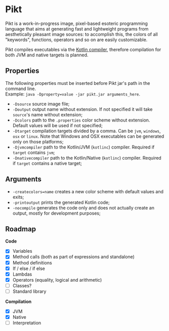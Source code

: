 # Pikt
Pikt is a work-in-progress image, pixel-based esoteric programming language that aims at generating fast and lightweight programs from aesthetically pleasant image sources: to accomplish this, the colors of all "keywords", functions, operators and so on are easily customizable.
  
Pikt compiles executables via the [Kotlin compiler](https://kotlinlang.org/docs/command-line.html), therefore compilation for both JVM and native targets is planned.

## Properties
The following properties must be inserted before Pikt jar's path in the command line.  
Example: `java -Dproperty=value -jar pikt.jar arguments_here`.  

- `-Dsource` source image file;
- `-Doutput` output name without extension. If not specified it will take `source`'s name without extension;
- `-Dcolors` path to the `.properties` color scheme without extension. Default values will be used if not specified;
- `-Dtarget` compilation targets divided by a comma. Can be `jvm`, `windows`, `osx` or `linux`. Note that Windows and OSX executables can be generated only on those platforms;
- `-Djvmcompiler` path to the Kotlin/JVM (`kotlinc`) compiler. Required if `target` contains `jvm`;
- `-Dnativecompiler` path to the Kotlin/Native (`kotlinc`) compiler. Required if `target` contains a native target;

## Arguments

- `-createcolors=name` creates a new color scheme with default values and exits;
- `-printoutput` prints the generated Kotlin code;
- `-nocompile` generates the code only and does not actually create an output, mostly for development purposes;

## Roadmap

**Code**
- [x] Variables
- [x] Method calls (both as part of expressions and standalone)
- [x] Method definitions
- [x] If / else / if else
- [x] Lambdas
- [x] Operators (equality, logical and arithmetic)
- [ ] Classes?
- [ ] Standard library

**Compilation**
- [x] JVM
- [x] Native
- [ ] Interpretation